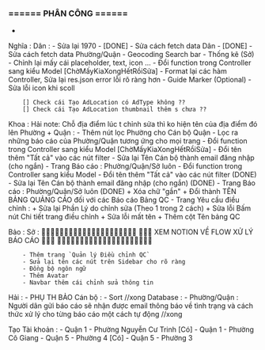 
### ====== PHÂN CÔNG ======

- 

Nghĩa :
    Dân :
        - Sửa lại 1970 - [DONE]
        - Sửa cách fetch data Dân - [DONE]
        - Sửa cách fetch data Phường/Quận
        - Geocoding Search bar
        - Thống kê (Sở)
        - Chỉnh lại mấy cái placeholder, text, icon ...
        - Đổi function trong Controller sang kiểu Model [ChờMấyKiaXongHếtRồiSửa]
        - Format lại các hàm Controller, Sửa lại res.json error lỗi rõ ràng hơn
        - Guide Marker (Optional)
        - Sửa lỗi icon khi scoll

        [] Check cái Tạo AdLocation có AdType không ??
        [] Check cái Tạo AdLocation thumbnail thêm s chưa ??

Khoa : 
    Hải note: Chỗ địa điểm lúc t chỉnh sửa thì ko hiện tên của địa điểm đó lên
    Phường + Quận :
        - Thêm nút lọc Phường cho Cán bộ Quận
        - Lọc ra những báo cáo của Phường/Quận tương ứng cho mọi trang
        - Đổi function trong Controller sang kiểu Model [ChờMấyKiaXongHếtRồiSửa]
        - Đổi tên thêm "Tất cả" vào các nút filter
        - Sửa lại Tên Cán bộ thành email đăng nhập (cho ngắn)
        - Trang Báo cáo : Phường/Quận/Sở luôn
        - Đổi function trong Controller sang kiểu Model
        - Đổi tên thêm "Tất cả" vào các nút filter (DONE)
        - Sửa lại Tên Cán bộ thành email đăng nhập (cho ngắn) (DONE)
        - Trang Báo cáo : Phường/Quận/Sở luôn (DONE)
            + Xóa chữ "gần"
            + Đổi thành TÊN BẢNG QUẢNG CÁO đối với các Báo cáo Bảng QC
        - Trang Yêu cầu điều chỉnh :
            + Sửa lại Phần Lý do chỉnh sửa (Theo 1 trong 2 cách)
            + Sửa lỗi Bấm nút Chi tiết trang điều chỉnh
            + Sửa lỗi mất tên
            + Thêm cột Tên bảng QC



Bảo :
    Sở :
        🚨🚨🚨🚨🚨🚨🚨🚨🚨🚨🚨🚨🚨🚨🚨🚨🚨🚨🚨🚨🚨
        🚨🚨🚨 XEM NOTION VỀ FLOW XỬ LÝ BÁO CÁO 🚨🚨🚨
        🚨🚨🚨🚨🚨🚨🚨🚨🚨🚨🚨🚨🚨🚨🚨🚨🚨🚨🚨🚨🚨
            
        - Thêm trang `Quản lý Điều chỉnh QC`
        - Sửa lại tên các nút trên Sidebar cho rõ ràng
        - Đồng bộ ngôn ngữ
        - Thêm Avatar
        - Navbar thêm cái chỉnh sửa thông tin



Hải :
    - PHỤ TH BẢO
    Cán bộ :
        - Sort //xong
    Database :
        - Phường/Quận : Người dân gửi báo cáo sẽ nhận được email thông báo về tình trạng và cách thức xử lý cho từng báo cáo một cách tự động //xong


Tạo Tài khoản :
    - Quận 1 - Phường Nguyễn Cư Trinh [Có]
    - Quận 1 - Phường Cô Giang
    - Quận 5 - Phường 4 [Có]
    - Quận 5 - Phường 3
